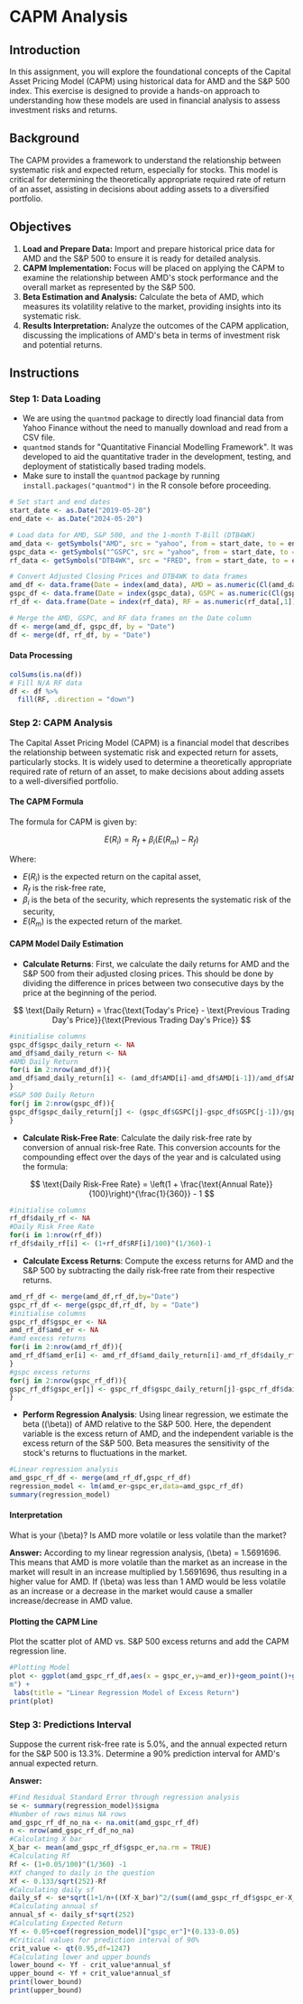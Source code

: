 
# CAPM Analysis

## Introduction

In this assignment, you will explore the foundational concepts of the Capital Asset Pricing Model (CAPM) using historical data for AMD and the S&P 500 index. This exercise is designed to provide a hands-on approach to understanding how these models are used in financial analysis to assess investment risks and returns.

## Background

The CAPM provides a framework to understand the relationship between systematic risk and expected return, especially for stocks. This model is critical for determining the theoretically appropriate required rate of return of an asset, assisting in decisions about adding assets to a diversified portfolio.

## Objectives

1. **Load and Prepare Data:** Import and prepare historical price data for AMD and the S&P 500 to ensure it is ready for detailed analysis.
2. **CAPM Implementation:** Focus will be placed on applying the CAPM to examine the relationship between AMD's stock performance and the overall market as represented by the S&P 500.
3. **Beta Estimation and Analysis:** Calculate the beta of AMD, which measures its volatility relative to the market, providing insights into its systematic risk.
4. **Results Interpretation:** Analyze the outcomes of the CAPM application, discussing the implications of AMD's beta in terms of investment risk and potential returns.

## Instructions

### Step 1: Data Loading

- We are using the `quantmod` package to directly load financial data from Yahoo Finance without the need to manually download and read from a CSV file.
- `quantmod` stands for "Quantitative Financial Modelling Framework". It was developed to aid the quantitative trader in the development, testing, and deployment of statistically based trading models.
- Make sure to install the `quantmod` package by running `install.packages("quantmod")` in the R console before proceeding.

```r
# Set start and end dates
start_date <- as.Date("2019-05-20")
end_date <- as.Date("2024-05-20")

# Load data for AMD, S&P 500, and the 1-month T-Bill (DTB4WK)
amd_data <- getSymbols("AMD", src = "yahoo", from = start_date, to = end_date, auto.assign = FALSE)
gspc_data <- getSymbols("^GSPC", src = "yahoo", from = start_date, to = end_date, auto.assign = FALSE)
rf_data <- getSymbols("DTB4WK", src = "FRED", from = start_date, to = end_date, auto.assign = FALSE)

# Convert Adjusted Closing Prices and DTB4WK to data frames
amd_df <- data.frame(Date = index(amd_data), AMD = as.numeric(Cl(amd_data)))
gspc_df <- data.frame(Date = index(gspc_data), GSPC = as.numeric(Cl(gspc_data)))
rf_df <- data.frame(Date = index(rf_data), RF = as.numeric(rf_data[,1]))  # Accessing the first column of rf_data

# Merge the AMD, GSPC, and RF data frames on the Date column
df <- merge(amd_df, gspc_df, by = "Date")
df <- merge(df, rf_df, by = "Date")
```

#### Data Processing 
```r
colSums(is.na(df))
# Fill N/A RF data
df <- df %>%
  fill(RF, .direction = "down") 
```

### Step 2: CAPM Analysis

The Capital Asset Pricing Model (CAPM) is a financial model that describes the relationship between systematic risk and expected return for assets, particularly stocks. It is widely used to determine a theoretically appropriate required rate of return of an asset, to make decisions about adding assets to a well-diversified portfolio.

#### The CAPM Formula
The formula for CAPM is given by:

$$
E(R_i) = R_f + \beta_i (E(R_m) - R_f)
$$

Where:

- $E(R_i)$ is the expected return on the capital asset,
- $R_f$ is the risk-free rate,
- $\beta_i$ is the beta of the security, which represents the systematic risk of the security,
- $E(R_m)$ is the expected return of the market.



#### CAPM Model Daily Estimation

- **Calculate Returns**: First, we calculate the daily returns for AMD and the S&P 500 from their adjusted closing prices. This should be done by dividing the difference in prices between two consecutive days by the price at the beginning of the period.
  
$$
\text{Daily Return} = \frac{\text{Today's Price} - \text{Previous Trading Day's Price}}{\text{Previous Trading Day's Price}}
$$

```r
#initialise columns
gspc_df$gspc_daily_return <- NA
amd_df$amd_daily_return <- NA
#AMD Daily Return
for(i in 2:nrow(amd_df)){
amd_df$amd_daily_return[i] <- (amd_df$AMD[i]-amd_df$AMD[i-1])/amd_df$AMD[i-1]
}
#S&P 500 Daily Return
for(j in 2:nrow(gspc_df)){
gspc_df$gspc_daily_return[j] <- (gspc_df$GSPC[j]-gspc_df$GSPC[j-1])/gspc_df$GSPC[j-1]
}

```

- **Calculate Risk-Free Rate**: Calculate the daily risk-free rate by conversion of annual risk-free Rate. This conversion accounts for the compounding effect over the days of the year and is calculated using the formula:
  
$$
\text{Daily Risk-Free Rate} = \left(1 + \frac{\text{Annual Rate}}{100}\right)^{\frac{1}{360}} - 1
$$

```r
#initialise columns
rf_df$daily_rf <- NA
#Daily Risk Free Rate
for(i in 1:nrow(rf_df))
rf_df$daily_rf[i] <- (1+rf_df$RF[i]/100)^(1/360)-1
```


- **Calculate Excess Returns**: Compute the excess returns for AMD and the S&P 500 by subtracting the daily risk-free rate from their respective returns.

```r
amd_rf_df <- merge(amd_df,rf_df,by="Date")
gspc_rf_df <- merge(gspc_df,rf_df, by = "Date")
#initialise columns
gspc_rf_df$gspc_er <- NA
amd_rf_df$amd_er <- NA
#amd excess returns
for(i in 2:nrow(amd_rf_df)){
amd_rf_df$amd_er[i] <- amd_rf_df$amd_daily_return[i]-amd_rf_df$daily_rf[i]
}
#gspc excess returns
for(j in 2:nrow(gspc_rf_df)){
gspc_rf_df$gspc_er[j] <- gspc_rf_df$gspc_daily_return[j]-gspc_rf_df$daily_rf[j]
}

```


- **Perform Regression Analysis**: Using linear regression, we estimate the beta (\(\beta\)) of AMD relative to the S&P 500. Here, the dependent variable is the excess return of AMD, and the independent variable is the excess return of the S&P 500. Beta measures the sensitivity of the stock's returns to fluctuations in the market.

```r
#Linear regression analysis
amd_gspc_rf_df <- merge(amd_rf_df,gspc_rf_df)
regression_model <- lm(amd_er~gspc_er,data=amd_gspc_rf_df)
summary(regression_model)

```


#### Interpretation

What is your \(\beta\)? Is AMD more volatile or less volatile than the market?

**Answer:**
 According to my linear regression analysis, \(\beta\) = 1.5691696. This means that AMD is more volatile
than the market as an increase in the market will result in an increase multiplied by 1.5691696, thus resulting in
a higher value for AMD. If \(\beta\) was less than 1 AMD would be less volatile as an increase or a decrease in the
market would cause a smaller increase/decrease in AMD value.

#### Plotting the CAPM Line
Plot the scatter plot of AMD vs. S&P 500 excess returns and add the CAPM regression line.

```r
#Plotting Model
plot <- ggplot(amd_gspc_rf_df,aes(x = gspc_er,y=amd_er))+geom_point()+geom_smooth(method = "l
m") +
 labs(title = "Linear Regression Model of Excess Return")
print(plot)

```

### Step 3: Predictions Interval
Suppose the current risk-free rate is 5.0%, and the annual expected return for the S&P 500 is 13.3%. Determine a 90% prediction interval for AMD's annual expected return.



**Answer:**

```r
#Find Residual Standard Error through regression analysis
se <- summary(regression_model)$sigma
#Number of rows minus NA rows
amd_gspc_rf_df_no_na <- na.omit(amd_gspc_rf_df)
n <- nrow(amd_gspc_rf_df_no_na)
#Calculating X bar
X_bar <- mean(amd_gspc_rf_df$gspc_er,na.rm = TRUE)
#Calculating Rf
Rf <- (1+0.05/100)^(1/360) -1
#Xf changed to daily in the question
Xf <- 0.133/sqrt(252)-Rf
#Calculating daily sf
daily_sf <- se*sqrt(1+1/n+((Xf-X_bar)^2/(sum((amd_gspc_rf_df$gspc_er-X_bar)^2,na.rm=TRUE))))
#Calculating annual sf
annual_sf <- daily_sf*sqrt(252)
#Calculating Expected Return
Yf <- 0.05+coef(regression_model)["gspc_er"]*(0.133-0.05)
#Critical values for prediction interval of 90%
crit_value <- qt(0.95,df=1247)
#Calculating lower and upper bounds
lower_bound <- Yf - crit_value*annual_sf
upper_bound <- Yf + crit_value*annual_sf
print(lower_bound)
print(upper_bound)
```
